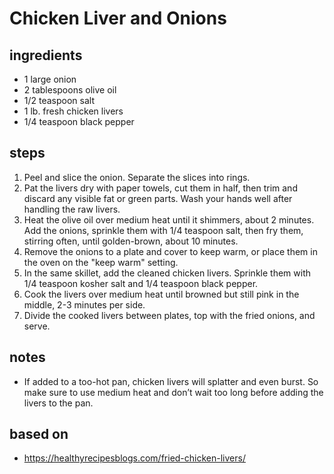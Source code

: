 # Chicken Liver and Onions

## ingredients

- 1 large onion
- 2 tablespoons olive oil
- 1/2 teaspoon salt
- 1 lb. fresh chicken livers
- 1/4 teaspoon black pepper

## steps

1. Peel and slice the onion. Separate the slices into rings.
2. Pat the livers dry with paper towels, cut them in half, then trim and discard any visible fat or green parts. Wash your hands well after handling the raw livers.
3. Heat the olive oil over medium heat until it shimmers, about 2 minutes. Add the onions, sprinkle them with 1/4 teaspoon salt, then fry them, stirring often, until golden-brown, about 10 minutes.
4. Remove the onions to a plate and cover to keep warm, or place them in the oven on the "keep warm" setting.
5. In the same skillet, add the cleaned chicken livers. Sprinkle them with 1/4 teaspoon kosher salt and 1/4 teaspoon black pepper.
6. Cook the livers over medium heat until browned but still pink in the middle, 2-3 minutes per side.
7. Divide the cooked livers between plates, top with the fried onions, and serve.

## notes

- If added to a too-hot pan, chicken livers will splatter and even burst. So make sure to use medium heat and don’t wait too long before adding the livers to the pan.

## based on

- https://healthyrecipesblogs.com/fried-chicken-livers/
